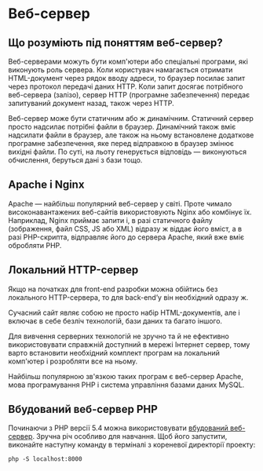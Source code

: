 # Веб-сервер

## Що розуміють під поняттям веб-сервер?

Веб-серверами можуть бути комп'ютери або спеціальні програми, які виконують роль сервера. Коли користувач намагається отримати HTML-документ через рядок вводу адреси, то браузер посилає запит через протокол передачі даних HTTP. Коли запит досягає потрібного веб-сервера (залізо), сервер HTTP (програмне забезпечення) передає запитуваний документ назад, також через HTTP.

Веб-сервер може бути статичним або ж динамічним. Статичний сервер просто надсилає потрібні файли в браузер. Динамічний також вміє надсилати файли в браузер, але також на ньому встановлене додаткове програмне забезпечення, яке перед відправкою в браузер змінює вихідні файли. По суті, на льоту генерується відповідь — виконуються обчислення, беруться дані з бази тощо.

## Apache і Nginx

Apache — найбільш популярний веб-сервер у світі. Проте чимало високонавантажених веб-сайтів використовують Nginx або комбінує їх. Наприклад, Nginx приймає запити і, в разі статичного файлу (зображення, файл CSS, JS або XML) відразу ж віддає його вміст, а в разі PHP-скрипта, відправляє його до сервера Apache, який вже вміє обробляти PHP.

## Локальний HTTP-сервер

Якщо на початках для front-end разробки можна обійтись без локального HTTP-сервера, то для back-end’у він необхідний одразу ж.

Сучасний сайт являє собою не просто набір HTML-документів, але і включає в себе безліч технологій, бази даних та багато іншого.

Для вивчення серверних технологій не зручно та й не ефективно використовувати справжній доступний в мережі Інтернет сервер, тому варто встановити необхідний комплект програм на локальний комп'ютер і розробляти все на ньому.

Найбільш популярною зв'язкою таких програм є веб-сервер Apache, мова програмування PHP і система управління базами даних MySQL.

## Вбудований веб-сервер PHP

Починаючи з PHP версії 5.4 можна використовувати [вбудований веб-сервер](http://php.net/manual/en/features.commandline.webserver.php). Зручна річ особливо для навчання. Щоб його запустити, виконайте наступну команду в терміналі з кореневої директорії проекту:

```
php -S localhost:8000
```